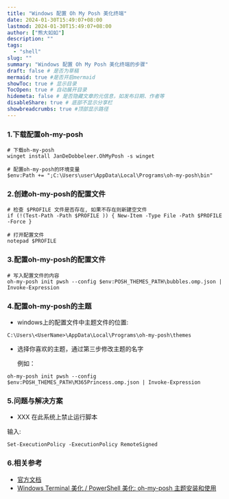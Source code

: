 ```yaml
---
title: "Windows 配置 Oh My Posh 美化终端"
date: 2024-01-30T15:49:07+08:00
lastmod: 2024-01-30T15:49:07+08:00
author: ["熊大如如"]
description: ""
tags:
  - "shell"
slug: ""
summary: "Windows 配置 Oh My Posh 美化终端的步骤"
draft: false # 是否为草稿
mermaid: true #是否开启mermaid
showToc: true # 显示目录
TocOpen: true # 自动展开目录
hidemeta: false # 是否隐藏文章的元信息，如发布日期、作者等
disableShare: true # 底部不显示分享栏
showbreadcrumbs: true #顶部显示路径
---
```


### 1.下载配置oh-my-posh 
```shell
# 下载oh-my-posh
winget install JanDeDobbeleer.OhMyPosh -s winget

# 配置oh-my-posh的环境变量
$env:Path += ";C:\Users\user\AppData\Local\Programs\oh-my-posh\bin"
```

### 2.创建oh-my-posh的配置文件
```shell
# 检查 $PROFILE 文件是否存在, 如果不存在则新建空文件
if (!(Test-Path -Path $PROFILE )) { New-Item -Type File -Path $PROFILE -Force }

# 打开配置文件
notepad $PROFILE
```

### 3.配置oh-my-posh的配置文件
```shell
# 写入配置文件的内容
oh-my-posh init pwsh --config $env:POSH_THEMES_PATH\bubbles.omp.json | Invoke-Expression
```

### 4.配置oh-my-posh的主题
- windows上的配置文件中主题文件的位置: 
    
```
C:\Users\<UserName>\AppData\Local\Programs\oh-my-posh\themes
```

- 选择你喜欢的主题，通过第三步修改主题的名字

    例如：

```
oh-my-posh init pwsh --config $env:POSH_THEMES_PATH\M365Princess.omp.json | Invoke-Expression
```


### 5.问题与解决方案
-   XXX 在此系统上禁止运行脚本

输入:

```shell
Set-ExecutionPolicy -ExecutionPolicy RemoteSigned
```

### 6.相关参考
- [官方文档](https://ohmyposh.dev/docs/installation/windows)
- [Windows Terminal 美化 / PowerShell 美化: oh-my-posh 主题安装和使用](https://blog.csdn.net/Likianta/article/details/124950605)

